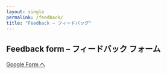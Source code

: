 ```yaml
---
layout: single
permalink: /feedback/
title: "Feedback – フィードバッグ"
---
```


## Feedback form – フィードバック フォーム

[Google Form へ](https://docs.google.com/forms/d/e/1FAIpQLSeQtF-QiNQncCvUwhO33Jy1FSzj4W89GWasEOxGpm5ztks32A/viewform)
